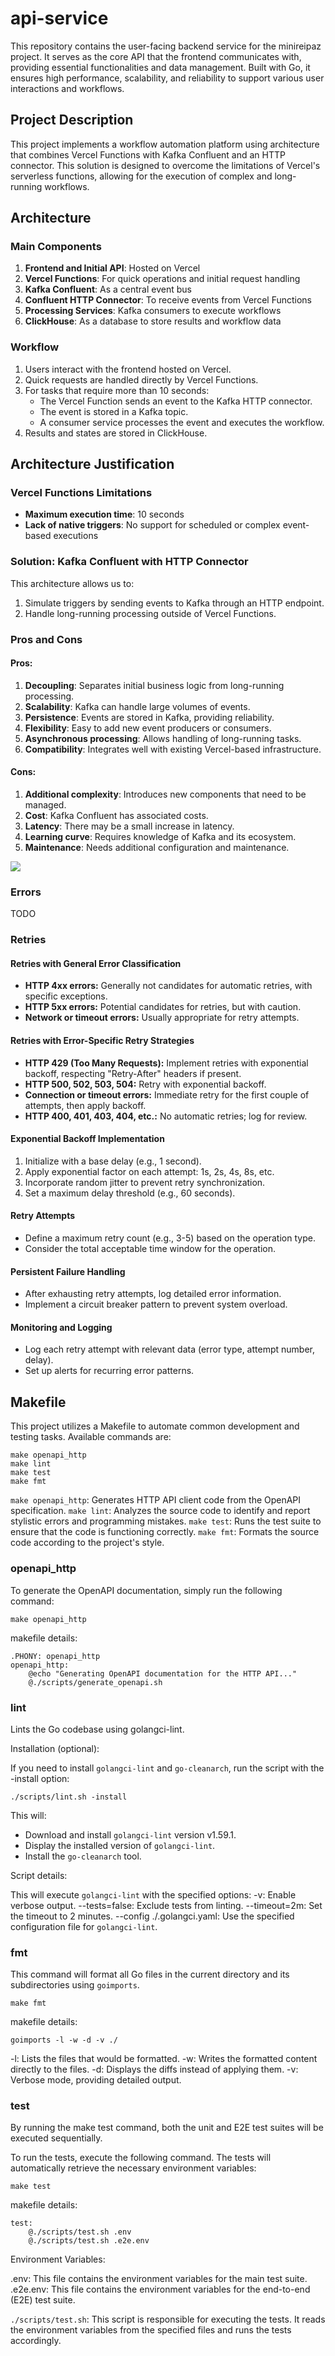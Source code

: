 # api-service
This repository contains the user-facing backend service for the minireipaz project. It serves as the core API that the frontend communicates with, providing essential functionalities and data management. Built with Go, it ensures high performance, scalability, and reliability to support various user interactions and workflows.

## Project Description

This project implements a workflow automation platform using architecture that combines Vercel Functions with Kafka Confluent and an HTTP connector. This solution is designed to overcome the limitations of Vercel's serverless functions, allowing for the execution of complex and long-running workflows.

## Architecture

### Main Components

1. **Frontend and Initial API**: Hosted on Vercel
2. **Vercel Functions**: For quick operations and initial request handling
3. **Kafka Confluent**: As a central event bus
4. **Confluent HTTP Connector**: To receive events from Vercel Functions
5. **Processing Services**: Kafka consumers to execute workflows
6. **ClickHouse**: As a database to store results and workflow data

### Workflow

1. Users interact with the frontend hosted on Vercel.
2. Quick requests are handled directly by Vercel Functions.
3. For tasks that require more than 10 seconds:
   - The Vercel Function sends an event to the Kafka HTTP connector.
   - The event is stored in a Kafka topic.
   - A consumer service processes the event and executes the workflow.
4. Results and states are stored in ClickHouse.

## Architecture Justification

### Vercel Functions Limitations

- **Maximum execution time**: 10 seconds
- **Lack of native triggers**: No support for scheduled or complex event-based executions

### Solution: Kafka Confluent with HTTP Connector

This architecture allows us to:
1. Simulate triggers by sending events to Kafka through an HTTP endpoint.
2. Handle long-running processing outside of Vercel Functions.

### Pros and Cons

#### Pros:

1. **Decoupling**: Separates initial business logic from long-running processing.
2. **Scalability**: Kafka can handle large volumes of events.
3. **Persistence**: Events are stored in Kafka, providing reliability.
4. **Flexibility**: Easy to add new event producers or consumers.
5. **Asynchronous processing**: Allows handling of long-running tasks.
6. **Compatibility**: Integrates well with existing Vercel-based infrastructure.

#### Cons:

1. **Additional complexity**: Introduces new components that need to be managed.
2. **Cost**: Kafka Confluent has associated costs.
3. **Latency**: There may be a small increase in latency.
4. **Learning curve**: Requires knowledge of Kafka and its ecosystem.
5. **Maintenance**: Needs additional configuration and maintenance.

![](./diagrams/generalflow.png)

### Errors
TODO

### Retries

#### Retries with General Error Classification

- **HTTP 4xx errors:** Generally not candidates for automatic retries, with specific exceptions.
- **HTTP 5xx errors:** Potential candidates for retries, but with caution.
- **Network or timeout errors:** Usually appropriate for retry attempts.

#### Retries with Error-Specific Retry Strategies

- **HTTP 429 (Too Many Requests):** Implement retries with exponential backoff, respecting "Retry-After" headers if present.
- **HTTP 500, 502, 503, 504:** Retry with exponential backoff.
- **Connection or timeout errors:** Immediate retry for the first couple of attempts, then apply backoff.
- **HTTP 400, 401, 403, 404, etc.:** No automatic retries; log for review.

#### Exponential Backoff Implementation

1. Initialize with a base delay (e.g., 1 second).
2. Apply exponential factor on each attempt: 1s, 2s, 4s, 8s, etc.
3. Incorporate random jitter to prevent retry synchronization.
4. Set a maximum delay threshold (e.g., 60 seconds).

#### Retry Attempts

- Define a maximum retry count (e.g., 3-5) based on the operation type.
- Consider the total acceptable time window for the operation.

#### Persistent Failure Handling

- After exhausting retry attempts, log detailed error information.
- Implement a circuit breaker pattern to prevent system overload.

#### Monitoring and Logging

- Log each retry attempt with relevant data (error type, attempt number, delay).
- Set up alerts for recurring error patterns.


## Makefile

This project utilizes a Makefile to automate common development and testing tasks.
Available commands are:

```
make openapi_http
make lint
make test
make fmt
```

`make openapi_http`: Generates HTTP API client code from the OpenAPI specification.
`make lint`: Analyzes the source code to identify and report stylistic errors and programming mistakes.
`make test`: Runs the test suite to ensure that the code is functioning correctly.
`make fmt`: Formats the source code according to the project's style.


### openapi_http

To generate the OpenAPI documentation, simply run the following command:

```
make openapi_http
```

makefile details:

```
.PHONY: openapi_http
openapi_http:
	@echo "Generating OpenAPI documentation for the HTTP API..."
	@./scripts/generate_openapi.sh
```

### lint

Lints the Go codebase using golangci-lint.

Installation (optional):

If you need to install `golangci-lint` and `go-cleanarch`, run the script with the -install option:
```
./scripts/lint.sh -install
```

This will:
- Download and install `golangci-lint` version v1.59.1.
- Display the installed version of `golangci-lint`.
- Install the `go-cleanarch` tool.

Script details:

This will execute `golangci-lint` with the specified options:
-v: Enable verbose output.
--tests=false: Exclude tests from linting.
--timeout=2m: Set the timeout to 2 minutes.
--config ./.golangci.yaml: Use the specified configuration file for `golangci-lint`.


### fmt
This command will format all Go files in the current directory and its subdirectories using `goimports`.
```
make fmt
```

makefile details:

```
goimports -l -w -d -v ./
```

-l: Lists the files that would be formatted.
-w: Writes the formatted content directly to the files.
-d: Displays the diffs instead of applying them.
-v: Verbose mode, providing detailed output.


### test

By running the make test command, both the unit and E2E test suites will be executed sequentially. 

To run the tests, execute the following command. The tests will automatically retrieve the necessary environment variables:
```
make test
```

makefile details:

```
test:
	@./scripts/test.sh .env
	@./scripts/test.sh .e2e.env
```

Environment Variables:

.env: This file contains the environment variables for the main test suite.
.e2e.env: This file contains the environment variables for the end-to-end (E2E) test suite.

`./scripts/test.sh`: This script is responsible for executing the tests. It reads the environment variables from the specified files and runs the tests accordingly.
